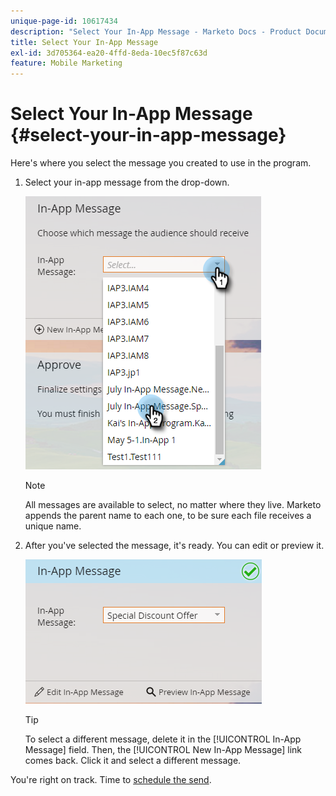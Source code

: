 ```yaml
---
unique-page-id: 10617434
description: "Select Your In-App Message - Marketo Docs - Product Documentation"
title: Select Your In-App Message
exl-id: 3d705364-ea20-4ffd-8eda-10ec5f87c63d
feature: Mobile Marketing
---
```

# Select Your In-App Message {#select-your-in-app-message}

Here's where you select the message you created to use in the program.

1. Select your in-app message from the drop-down.

   ![](assets/image2016-5-9-15-3a43-3a3.png)

   >[!NOTE]
   >
   >All messages are available to select, no matter where they live. Marketo appends the parent name to each one, to be sure each file receives a unique name.

1. After you've selected the message, it's ready. You can edit or preview it.

   ![](assets/image2016-5-9-15-3a41-3a48.png)

   >[!TIP]
   >
   >To select a different message, delete it in the [!UICONTROL In-App Message] field. Then, the [!UICONTROL New In-App Message] link comes back. Click it and select a different message.

You're right on track. Time to [schedule the send](/help/marketo/product-docs/mobile-marketing/in-app-messages/sending-your-in-app-message/schedule-your-in-app-message.md).
